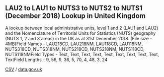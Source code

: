 ## LAU2 to LAU1 to NUTS3 to NUTS2 to NUTS1 (December 2018) Lookup in United Kingdom

A lookup between local administrative units, level 1 and 2 (LAU1 and LAU2) and the Nomenclature of Territorial Units for Statistics (NUTS) geography (NUTS 1, 2 and 3 areas) in the UK as at 31st December 2018. (File size - 4MB)Field Names - LAU218CD, LAU218NM, LAU118CD, LAU118NM, NUTS318CD, NUTS318NM, NUTS218CD, NUTS218NM, NUTS118CD, NUTS118NMField Types - Text, Text, Text, Text, Text, Text, Text, Text, Text, TextField Lengths - 9, 56, 9, 36, 5, 70, 4, 48, 3, 24

[CSV](../csv/063.csv) / [data.gov.uk](https://data.gov.uk/dataset/178d30a7-c77d-4df3-b304-a0cabb31ac81/lau2-to-lau1-to-nuts3-to-nuts2-to-nuts1-december-2018-lookup-in-united-kingdom)


